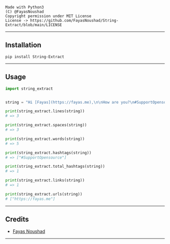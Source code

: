 ```
Made with Python3
(C) @FayasNoushad
Copyright permission under MIT License
License -> https://github.com/FayasNoushad/String-Extract/blob/main/LICENSE
```

---

## Installation

```
pip install String-Extract
```

---

## Usage

```py
import string_extract


string = "Hi [Fayas](https://fayas.me),\n\nHow are you?\n#SupportOpensource"

print(string_extract.lines(string))
# => 3

print(string_extract.spaces(string))
# => 3

print(string_extract.words(string))
# => 5

print(string_extract.hashtags(string))
# => ["#SupportOpensource"]

print(string_extract.total_hashtags(string))
# => 1

print(string_extract.links(string))
# => 1

print(string_extract.urls(string))
# ["https://fayas.me"]
```

---

## Credits

- [Fayas Noushad](https://github.com/FayasNoushad)

---
